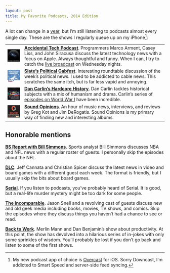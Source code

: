 ```yaml
---
layout: post
title: My Favorite Podcasts, 2014 Edition
---
```

A lot can change in a [year](/blog/2013/10/favorite-podcasts/), but I’m still listening to podcasts almost every single day. These are the shows I regularly queue up on my iPhone[^app]:

<table>
  <tr>
    <td class="aligntop padright padbottom"><img src="/blog/images/2014/12/atp.jpeg"></td>
    <td class="aligntop padbottom"><strong><a href="http://atp.fm/">Accidental Tech Podcast</a></strong>. Programmers Marco Arment, Casey Liss, and John Siracusa discuss the latest technology news with a focus on Apple. Always thoughtful and funny. When I can, I try to catch the <a href="http://atp.fm/live">live broadcast</a> on Wednesday nights.</td>
  </tr>
  <tr>
    <td class="aligntop padright padbottom"><img src="/blog/images/2014/12/political-gabfest.jpeg"></td>
    <td class="aligntop padbottom"><strong><a href="http://www.slate.com/articles/podcasts/gabfest.html">Slate’s Political Gabfest</a></strong>. Interesting roundtable discussion of the week’s political news. I used to be addicted to cable news. This scratches the same itch, but is far less vapid and annoying.</td>
  </tr>
  <tr>
    <td class="aligntop padright padbottom"><img src="/blog/images/2014/12/hardcore-history.jpeg"></td>
    <td class="aligntop padbottom"><strong><a href="http://www.dancarlin.com/hardcore-history-series/">Dan Carlin’s Hardcore History</a></strong>. Dan Carlin tackles historical subjects with a mix of humanism and drama. Carlin’s series of <a href="http://www.dancarlin.com/product/hardcore-history-50-blueprint-for-armageddon-i/">episodes on World War I</a> have been incredible.</td>
  </tr>
  <tr>
    <td class="aligntop padright padbottom"><img src="/blog/images/2014/12/sound-opinions.jpeg"></td>
    <td class="aligntop padbottom"><strong><a href="http://www.soundopinions.org/">Sound Opinions</a></strong>. An hour of music news, interviews, and reviews by Greg Kot and Jim DeRogatis. Sound Opinions is my primary way of finding new and interesting albums.</td>
  </tr>
</table>

## Honorable mentions

**[BS Report with Bill Simmons](http://grantland.com/podcasts/bs-report/)**. Sports analyst Bill Simmons discusses NBA and NFL news with a regular roster of guests. I personally skip the episodes about the NFL.

**[DLC](http://5by5.tv/dlc)**. Jeff Cannata and Christian Spicer discuss the latest news in video and board games with a different guest each week. The format is friendly, but I usually skip the bits about board games.

**[Serial](http://serialpodcast.org/)**. If you listen to podcasts, you’ve probably heard of Serial. It is good, but a real-life murder mystery might be too dark for some people.

**[The Incomparable](http://www.theincomparable.com/theincomparable/)**. Jason Snell and a revolving cast of guests discuss new and old geek media including books, movies, TV shows, and comics. Skip the episodes where they discuss things you haven’t had a chance to see or read.

**[Back to Work](http://5by5.tv/b2w)**. Merlin Mann and Dan Benjamin’s show about productivity. At this point, the show has devolved into a hilarious series of in-jokes with only some sprinkles of wisdom. You’ll probably be lost if you don’t go back and listen to some of the first shows.

[^app]: My new podcast app of choice is [Overcast](https://itunes.apple.com/us/app/overcast-podcast-player/id888422857?mt=8) for iOS. Sorry Downcast, I’m addicted to Smart Speed and server-side feed syncing.